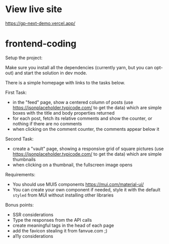 # View live site

https://gp-next-demo.vercel.app/

# frontend-coding

Setup the project:

Make sure you install all the dependencies (currently yarn, but you can opt-out) and start the solution in dev mode.

There is a simple homepage with links to the tasks below.

First Task:

- in the "feed" page, show a centered column of posts (use https://jsonplaceholder.typicode.com/ to get the data) which are simple boxes with the title and body properties returned
- for each post, fetch its relative comments and show the counter, or nothing if there are no comments
- when clicking on the comment counter, the comments appear below it

Second Task:

- create a "vault" page, showing a responsive grid of square pictures (use https://jsonplaceholder.typicode.com/ to get the data) which are simple thumbnails
- when clicking on a thumbnail, the fullscreen image opens

Requirements:

- You should use MUI5 components https://mui.com/material-ui/
- You can create your own component if needed, style it with the default `styled` from MUI without installing other libraries

Bonus points:

- SSR considerations
- Type the responses from the API calls
- create meaningful tags in the head of each page
- add the favicon stealing it from fanvue.com ;)
- a11y considerations
